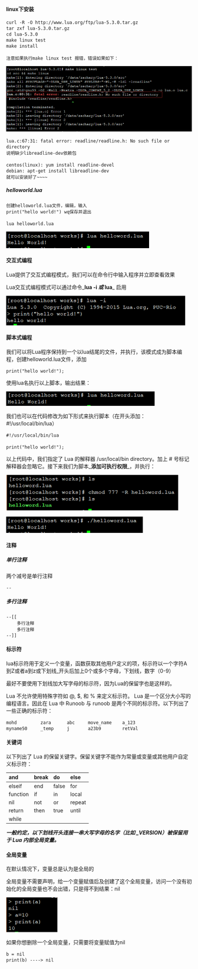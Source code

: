 #### linux下安装

```
curl -R -O http://www.lua.org/ftp/lua-5.3.0.tar.gz
tar zxf lua-5.3.0.tar.gz
cd lua-5.3.0
make linux test
make install

注意如果执行make linux test 报错，错误如果如下：
```

![](/assets/32489fjkasjf.png)

```
lua.c:67:31: fatal error: readline/readline.h: No such file or directory
说明缺少libreadline-dev依赖包

centos(linux): yum install readline-devel
debian: apt-get install libreadline-dev
就可以安装好了~~~~
```

##### helloworld.lua

```
创建helloworld.lua文件，编辑，输入
print("hello world!") wq保存并退出

lua helloworld.lua
```

![](/assets/sahdjash192e1231.png)

#### 交互式编程

Lua提供了交互式编程模式，我们可以在命令行中输入程序并立即查看效果

Lua交互式编程模式可以通过命令_**lua -i **_或_** lua**_ 启用

![](/assets/89812jksjdka.png)

#### 脚本式编程

我们可以将Lua程序保持到一个以lua结尾的文件，并执行，该模式成为脚本编程，创建helloworld.lua文件，添加

```
print("hello world!");
```

使用lua名执行以上脚本，输出结果：

![](/assets/423819230qfajkajk.png)

我们也可以在代码修改为如下形式来执行脚本（在开头添加：\#!/usr/local/bin/lua）

```
#!/usr/local/bin/lua

print("hello world!");
```

以上代码中，我们指定了 Lua 的解释器 /usr/local/bin directory。加上 \# 号标记解释器会忽略它。接下来我们为脚本_**添加可执行权限**_，并执行：

![](/assets/2e189asdjais.png)

![](/assets/213879asfjkajgk.png)

#### 注释

##### 单行注释

两个减号是单行注释

```
--
```

##### 多行注释

```
--[[
    多行注释
    多行注释
--]]
```

#### 标示符

lua标示符用于定义一个变量，函数获取其他用户定义的项，标示符以一个字符A到Z或者a到z或下划线\_开头后加上0个或多个字母，下划线，数字（0-9）

最好不要使用下划线加大写字母的标示符，因为Lua的保留字也是这样的。

Lua 不允许使用特殊字符如 @, $, 和 % 来定义标示符。 Lua 是一个区分大小写的编程语言。因此在 Lua 中 Runoob 与 runoob 是两个不同的标示符。以下列出了一些正确的标示符：

```
mohd         zara      abc     move_name    a_123
myname50     _temp     j       a23b9        retVal
```

#### 关键词

以下列出了 Lua 的保留关键字。保留关键字不能作为常量或变量或其他用户自定义标示符：

| and | break | do | else |
| :--- | :--- | :--- | :--- |
| elseif | end | false | for |
| function | if | in | local |
| nil | not | or | repeat |
| return | then | true | until |
| while |  |  |  |

_**一般约定，以下划线开头连接一串大写字母的名字（比如 \_VERSION）被保留用于 Lua 内部全局变量。**_

#### 全局变量

在默认情况下，变量总是认为是全局的

全局变量不需要声明，给一个变量赋值后及创建了这个全局变量，访问一个没有初始化的全局变量也不会出错，只是得不到结果：nil

![](/assets/32489fjksa.png)

如果你想删除一个全局变量，只需要将变量赋值为nil

```
b = nil
print(b) ----> nil
```




